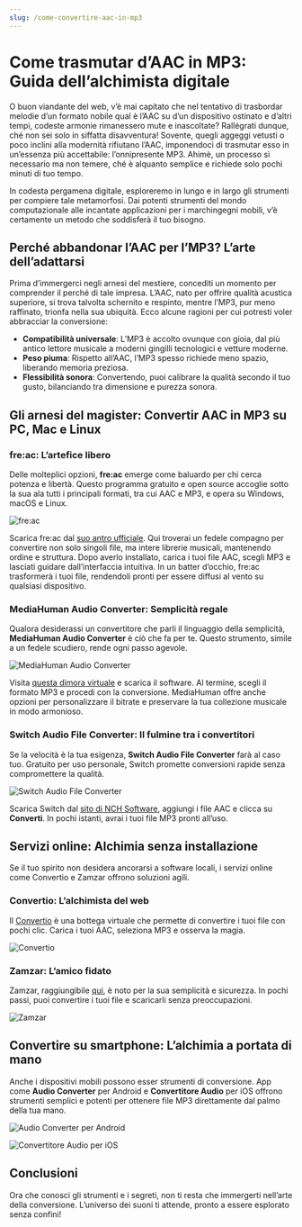 ```yaml
---
slug: /come-convertire-aac-in-mp3
---
```


# Come trasmutar d’AAC in MP3: Guida dell’alchimista digitale

O buon viandante del web, v’è mai capitato che nel tentativo di trasbordar melodie d’un formato nobile qual è l’AAC su d’un dispositivo ostinato e d’altri tempi, codeste armonie rimanessero mute e inascoltate? Rallégrati dunque, ché non sei solo in siffatta disavventura! Sovente, quegli aggeggi vetusti o poco inclini alla modernità rifiutano l’AAC, imponendoci di trasmutar esso in un’essenza più accettabile: l’onnipresente MP3. Ahimè, un processo sì necessario ma non temere, ché è alquanto semplice e richiede solo pochi minuti di tuo tempo.

In codesta pergamena digitale, esploreremo in lungo e in largo gli strumenti per compiere tale metamorfosi. Dai potenti strumenti del mondo computazionale alle incantate applicazioni per i marchingegni mobili, v’è certamente un metodo che soddisferà il tuo bisogno.

## Perché abbandonar l’AAC per l’MP3? L’arte dell’adattarsi

Prima d’immergerci negli arnesi del mestiere, concediti un momento per comprender il perché di tale impresa. L’AAC, nato per offrire qualità acustica superiore, si trova talvolta schernito e respinto, mentre l’MP3, pur meno raffinato, trionfa nella sua ubiquità. Ecco alcune ragioni per cui potresti voler abbracciar la conversione:

- **Compatibilità universale**: L’MP3 è accolto ovunque con gioia, dal più antico lettore musicale a moderni gingilli tecnologici e vetture moderne.
- **Peso piuma**: Rispetto all’AAC, l’MP3 spesso richiede meno spazio, liberando memoria preziosa.
- **Flessibilità sonora**: Convertendo, puoi calibrare la qualità secondo il tuo gusto, bilanciando tra dimensione e purezza sonora.

## Gli arnesi del magister: Convertir AAC in MP3 su PC, Mac e Linux

### fre:ac: L’artefice libero

Delle molteplici opzioni, **fre:ac** emerge come baluardo per chi cerca potenza e libertà. Questo programma gratuito e open source accoglie sotto la sua ala tutti i principali formati, tra cui AAC e MP3, e opera su Windows, macOS e Linux.

![fre:ac](/guide-img/output/a448edf.jpg)

Scarica fre:ac dal [suo antro ufficiale](http://www.freac.org/). Qui troverai un fedele compagno per convertire non solo singoli file, ma intere librerie musicali, mantenendo ordine e struttura. Dopo averlo installato, carica i tuoi file AAC, scegli MP3 e lasciati guidare dall’interfaccia intuitiva. In un batter d’occhio, fre:ac trasformerà i tuoi file, rendendoli pronti per essere diffusi al vento su qualsiasi dispositivo.

### MediaHuman Audio Converter: Semplicità regale

Qualora desiderassi un convertitore che parli il linguaggio della semplicità, **MediaHuman Audio Converter** è ciò che fa per te. Questo strumento, simile a un fedele scudiero, rende ogni passo agevole.

![MediaHuman Audio Converter](/guide-img/output/3a00561e.jpg)

Visita [questa dimora virtuale](https://www.mediahuman.com/it/audio-converter/) e scarica il software. Al termine, scegli il formato MP3 e procedi con la conversione. MediaHuman offre anche opzioni per personalizzare il bitrate e preservare la tua collezione musicale in modo armonioso.

### Switch Audio File Converter: Il fulmine tra i convertitori

Se la velocità è la tua esigenza, **Switch Audio File Converter** farà al caso tuo. Gratuito per uso personale, Switch promette conversioni rapide senza compromettere la qualità.

![Switch Audio File Converter](/guide-img/output/c129f388.jpg)

Scarica Switch dal [sito di NCH Software](https://www.nch.com.au/switch/index.html#), aggiungi i file AAC e clicca su **Converti**. In pochi istanti, avrai i tuoi file MP3 pronti all’uso.

## Servizi online: Alchimia senza installazione

Se il tuo spirito non desidera ancorarsi a software locali, i servizi online come Convertio e Zamzar offrono soluzioni agili.

### Convertio: L’alchimista del web

Il [Convertio](https://convertio.co/it/) è una bottega virtuale che permette di convertire i tuoi file con pochi clic. Carica i tuoi AAC, seleziona MP3 e osserva la magia.

![Convertio](/guide-img/output/81c52bd.jpg)

### Zamzar: L’amico fidato

Zamzar, raggiungibile [qui](https://www.zamzar.com), è noto per la sua semplicità e sicurezza. In pochi passi, puoi convertire i tuoi file e scaricarli senza preoccupazioni.

![Zamzar](/guide-img/output/217ffd53.jpg)

## Convertire su smartphone: L’alchimia a portata di mano

Anche i dispositivi mobili possono esser strumenti di conversione. App come **Audio Converter** per Android e **Convertitore Audio** per iOS offrono strumenti semplici e potenti per ottenere file MP3 direttamente dal palmo della tua mano.

![Audio Converter per Android](/guide-img/output/8aac2d3c.jpg)

![Convertitore Audio per iOS](/guide-img/output/469bd959.jpg)

## Conclusioni

Ora che conosci gli strumenti e i segreti, non ti resta che immergerti nell’arte della conversione. L’universo dei suoni ti attende, pronto a essere esplorato senza confini!
```